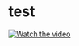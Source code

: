 # test

[![Watch the video](https://img.youtube.com/vi/bPXr-vtWd2U/0.jpg)](https://youtu.be/bPXr-vtWd2U)
